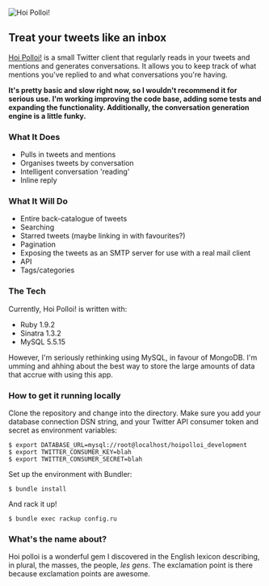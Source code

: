 ![Hoi Polloi!](http://f.cl.ly/items/2n0V3N3h0J3k2c3K1F1h/Screen%20Shot%202012-02-29%20at%2000.01.46.png)

## Treat your tweets like an inbox

[Hoi Polloi!](http://hoipolloi.heroku.com) is a small Twitter client that regularly reads in your tweets and mentions and generates conversations. It allows you to keep track of what mentions you've replied to and what conversations you're having.

**It's pretty basic and slow right now, so I wouldn't recommend it for serious use. I'm working improving the code base, adding some tests and expanding the functionality. Additionally, the conversation generation engine is a little funky.**

### What It Does

* Pulls in tweets and mentions
* Organises tweets by conversation
* Intelligent conversation 'reading'
* Inline reply

### What It Will Do

* Entire back-catalogue of tweets
* Searching
* Starred tweets (maybe linking in with favourites?)
* Pagination
* Exposing the tweets as an SMTP server for use with a real mail client
* API
* Tags/categories

### The Tech

Currently, Hoi Polloi! is written with:

* Ruby 1.9.2
* Sinatra 1.3.2
* MySQL 5.5.15

However, I'm seriously rethinking using MySQL, in favour of MongoDB. I'm umming and ahhing about the best way to store the large amounts of data that accrue with using this app.

### How to get it running locally

Clone the repository and change into the directory. Make sure you add your database connection DSN string, and your Twitter API consumer token and secret as environment variables:

	$ export DATABASE_URL=mysql://root@localhost/hoipolloi_development
	$ export TWITTER_CONSUMER_KEY=blah
	$ export TWITTER_CONSUMER_SECRET=blah

Set up the environment with Bundler:

	$ bundle install

And rack it up!

	$ bundle exec rackup config.ru

### What's the name about?

Hoi polloi is a wonderful gem I discovered in the English lexicon describing, in plural, the masses, the people, *les gens*. The exclamation point is there because exclamation points are awesome.